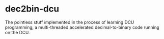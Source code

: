 # dec2bin-dcu
The pointless stuff implemented in the process of learning DCU programming, a multi-threaded accelerated decimal-to-binary code running on the DCU.
